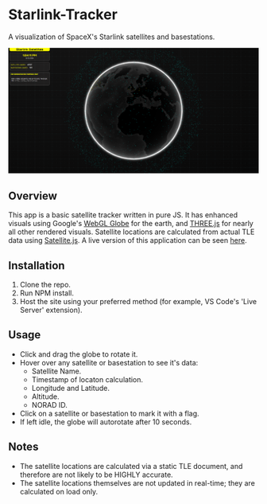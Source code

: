 # Starlink-Tracker
A visualization of SpaceX's Starlink satellites and basestations.

![Tracker Home](https://github.com/Junkgineer/starlink-tracker/blob/main/images/tracker-home.png "Screenshot")

## Overview
This app is a basic satellite tracker written in pure JS. It has enhanced visuals using Google's [WebGL Globe](https://experiments.withgoogle.com/chrome/globe) for the earth, and [THREE.js](https://threejs.org/) for nearly all other rendered visuals.
Satellite locations are calculated from actual TLE data using [Satellite.js](https://github.com/shashwatak/satellite-js). A live version of this application can be seen [here](https://junkgineering.com/satellite).

## Installation
1. Clone the repo.
2. Run NPM install.
3. Host the site using your preferred method (for example, VS Code's 'Live Server' extension).

## Usage
- Click and drag the globe to rotate it.
- Hover over any satellite or basestation to see it's data:
    - Satellite Name.
    - Timestamp of locaton calculation.
    - Longitude and Latitude.
    - Altitude.
    - NORAD ID.
- Click on a satellite or basestation to mark it with a flag.
- If left idle, the globe will autorotate after 10 seconds.

## Notes
- The satellite locations are calculated via a static TLE document, and therefore are not likely to be HIGHLY accurate.
- The satellite locations themselves are not updated in real-time; they are calculated on load only.
